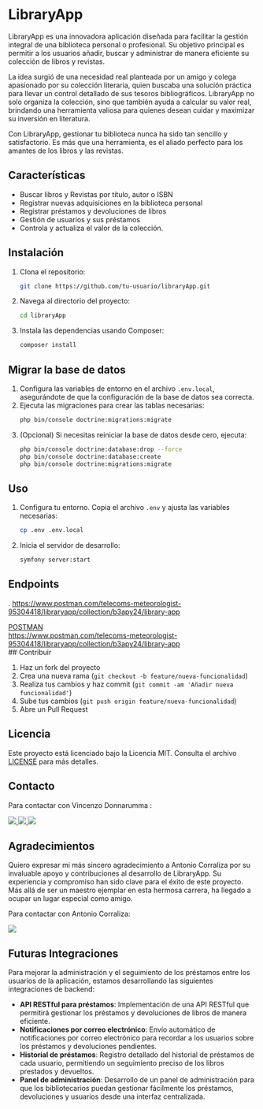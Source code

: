 # LibraryApp

LibraryApp es una innovadora aplicación diseñada para facilitar la gestión integral de una biblioteca personal o profesional. Su objetivo principal es permitir a los usuarios añadir, buscar y administrar de manera eficiente su colección de libros y revistas.

La idea surgió de una necesidad real planteada por un amigo y colega apasionado por su colección literaria, quien buscaba una solución práctica para llevar un control detallado de sus tesoros bibliográficos. LibraryApp no solo organiza la colección, sino que también ayuda a calcular su valor real, brindando una herramienta valiosa para quienes desean cuidar y maximizar su inversión en literatura.

Con LibraryApp, gestionar tu biblioteca nunca ha sido tan sencillo y satisfactorio. Es más que una herramienta, es el aliado perfecto para los amantes de los libros y las revistas.

## Características

- Buscar libros y Revistas por título, autor o ISBN
- Registrar nuevas adquisiciones en la biblioteca personal
- Registrar préstamos y devoluciones de libros
- Gestión de usuarios y sus préstamos 
- Controla y actualiza el valor de la colección.

## Instalación

1. Clona el repositorio:
    ```bash
    git clone https://github.com/tu-usuario/libraryApp.git
    ```
2. Navega al directorio del proyecto:
    ```bash
    cd libraryApp
    ```
3. Instala las dependencias usando Composer:
    ```bash
    composer install
    ```

## Migrar la base de datos

1. Configura las variables de entorno en el archivo `.env.local`, asegurándote de que la configuración de la base de datos sea correcta.
2. Ejecuta las migraciones para crear las tablas necesarias:
    ```bash
    php bin/console doctrine:migrations:migrate
    ```
3. (Opcional) Si necesitas reiniciar la base de datos desde cero, ejecuta:
    ```bash
    php bin/console doctrine:database:drop --force
    php bin/console doctrine:database:create
    php bin/console doctrine:migrations:migrate
    ```
## Uso

1. Configura tu entorno. Copia el archivo `.env` y ajusta las variables necesarias:
    ```bash
    cp .env .env.local
    ```
2. Inicia el servidor de desarrollo:
    ```bash
    symfony server:start
    ``` 
## Endpoints
.
https://www.postman.com/telecoms-meteorologist-95304418/libraryapp/collection/b3apy24/library-app

<div><a href="https://www.postman.com/telecoms-meteorologist-95304418/libraryapp/collection/b3apy24/library-app">POSTMAN</a></div>
<div><a href="https://www.postman.com/telecoms-meteorologist-95304418/libraryapp/collection/b3apy24/library-app">https://www.postman.com/telecoms-meteorologist-95304418/libraryapp/collection/b3apy24/library-app</a></div>
## Contribuir

1. Haz un fork del proyecto
2. Crea una nueva rama (`git checkout -b feature/nueva-funcionalidad`)
3. Realiza tus cambios y haz commit (`git commit -am 'Añadir nueva funcionalidad'`)
4. Sube tus cambios (`git push origin feature/nueva-funcionalidad`)
5. Abre un Pull Request

## Licencia

Este proyecto está licenciado bajo la Licencia MIT. Consulta el archivo [LICENSE](LICENSE) para más detalles.

## Contacto

Para contactar con Vincenzo Donnarumma :

<a href = "mailto:vincenzodonnarumma22@gmail.com"  target="_blank">
<img src="https://img.shields.io/badge/Gmail-C6362C?style=for-the-badge&logo=gmail&logoColor=white" target="_blank">
</a>
<a href="https://github.com/vincenzo2202"  target="_blank">
    <img src= "https://img.shields.io/badge/GitHub-100000?style=for-the-badge&logo=github&logoColor=white"  target="_blank"/>
</a>  
<a href="https://www.linkedin.com/in/vincenzo2202/" target="_blank">
<img src="https://img.shields.io/badge/-LinkedIn-%230077B5?style=for-the-badge&logo=linkedin&logoColor=white" target="_blank" >
</a> 

## Agradecimientos

Quiero expresar mi más sincero agradecimiento a Antonio Corraliza por su invaluable apoyo y contribuciones al desarrollo de LibraryApp. Su experiencia y compromiso han sido clave para el éxito de este proyecto. Más allá de ser un maestro ejemplar en esta hermosa carrera, ha llegado a ocupar un lugar especial como amigo. 

Para contactar con Antonio Corraliza:

<a href="https://github.com/antoniocorraliza">
<img src="https://img.shields.io/badge/github-24292F?style=for-the-badge&logo=github&logoColor=red" style="margin-right: 60px;" />
</a>

## Futuras Integraciones

Para mejorar la administración y el seguimiento de los préstamos entre los usuarios de la aplicación, estamos desarrollando las siguientes integraciones de backend:

- **API RESTful para préstamos**: Implementación de una API RESTful que permitirá gestionar los préstamos y devoluciones de libros de manera eficiente. 
- **Notificaciones por correo electrónico**: Envío automático de notificaciones por correo electrónico para recordar a los usuarios sobre los préstamos y devoluciones pendientes.
- **Historial de préstamos**: Registro detallado del historial de préstamos de cada usuario, permitiendo un seguimiento preciso de los libros prestados y devueltos.
- **Panel de administración**: Desarrollo de un panel de administración para que los bibliotecarios puedan gestionar fácilmente los préstamos, devoluciones y usuarios desde una interfaz centralizada.
 